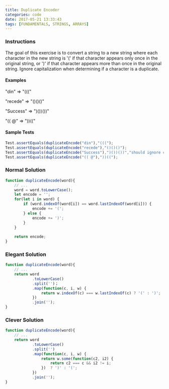 ```yaml
---
title: Duplicate Encoder
categories: code
date: 2017-05-21 13:33:43
tags: [FUNDAMENTALS, STRINGS, ARRAYS]
---
```

### Instructions
The goal of this exercise is to convert a string to a new string where each character in the new string is '(' if that character appears only once in the original string, or ')' if that character appears more than once in the original string. Ignore capitalization when determining if a character is a duplicate.

#### Examples

"din" => "((("

"recede" => "()()()"

"Success" => ")())())"

"(( @" => "))(("

#### Sample Tests

```js
Test.assertEquals(duplicateEncode("din"),"(((");
Test.assertEquals(duplicateEncode("recede"),"()()()");
Test.assertEquals(duplicateEncode("Success"),")())())","should ignore case");
Test.assertEquals(duplicateEncode("(( @"),"))((");
```

### Normal Solution

```js
function duplicateEncode(word){
    // ...
    word = word.toLowerCase();
    let encode = '';
    for(let i in word) {
    	if (word.indexOf(word[i]) == word.lastIndexOf(word[i])) {
    		encode += '(';
    	} else {
    		encode += ')';
    	}
    }
    
    return encode;
}
```

### Elegant Solution

```js
function duplicateEncode(word){
    // ...
    return word
            .toLowerCase()
            .split('')；
            .map(function(c, i, w) {
    	        return w.indexOf(c) === w.lastIndexOf(c) ? '(' : ')';
            })
            .join('');  
}
```

### Clever Solution

```js
function duplicateEncode(word){
    // ...
    return word
    		.toLowerCase()
    		.split('')
    		.map(function(c, i, w) {
    			return w.some(function(c2, i2) {
    				return c2 === c && i2 != i;
    			})  ? ')' : '(';
    		})
    		.join('');
}
```